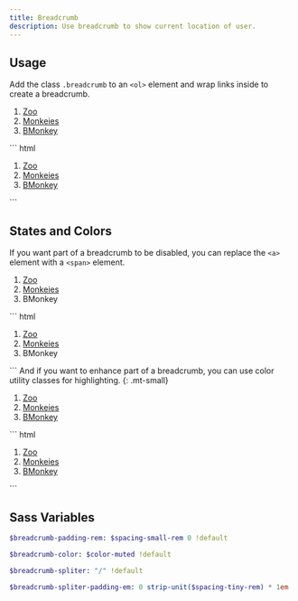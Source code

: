 ```yaml
---
title: Breadcrumb
description: Use breadcrumb to show current location of user.
---
```



## Usage
Add the class `.breadcrumb` to an `<ol>` element and wrap links inside to create a breadcrumb.
<ol class="breadcrumb">
  <li><a href="#" data-turbolinks="false">Zoo</a></li>
  <li><a href="#" data-turbolinks="false">Monkeies</a></li>
  <li><a href="#" data-turbolinks="false">BMonkey</a></li>
</ol>
``` html
<ol class="breadcrumb">
  <li><a href="#">Zoo</a></li>
  <li><a href="#">Monkeies</a></li>
  <li><a href="#">BMonkey</a></li>
</ol>
```


## States and Colors
If you want part of a breadcrumb to be disabled, you can replace the `<a>` element with a `<span>` element.
<ol class="breadcrumb">
  <li><a href="#" data-turbolinks="false">Zoo</a></li>
  <li><a href="#" data-turbolinks="false">Monkeies</a></li>
  <li><span>BMonkey</span></li>
</ol>
``` html
<ol class="breadcrumb">
  <li><a href="#">Zoo</a></li>
  <li><a href="#">Monkeies</a></li>
  <li><span>BMonkey</span></li>
</ol>
```
And if you want to enhance part of a breadcrumb, you can use color utility classes for highlighting.
{: .mt-small}

<ol class="breadcrumb">
  <li><a href="#" data-turbolinks="false">Zoo</a></li>
  <li><a href="#" data-turbolinks="false">Monkeies</a></li>
  <li><a class="c-primary" href="#" data-turbolinks="false">BMonkey</a></li>
</ol>
``` html
<ol class="breadcrumb">
  <li><a href="#">Zoo</a></li>
  <li><a href="#">Monkeies</a></li>
  <li><a class="c-primary" href="#">BMonkey</a></li>
</ol>
```


## Sass Variables

``` sass
$breadcrumb-padding-rem: $spacing-small-rem 0 !default
```

``` sass
$breadcrumb-color: $color-muted !default
```

``` sass
$breadcrumb-spliter: "/" !default
```

``` sass
$breadcrumb-spliter-padding-em: 0 strip-unit($spacing-tiny-rem) * 1em !default
```
